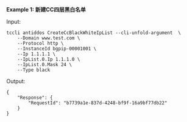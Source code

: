 **Example 1: 新建CC四层黑白名单**



Input: 

```
tccli antiddos CreateCcBlackWhiteIpList --cli-unfold-argument  \
    --Domain www.test.com \
    --Protocol http \
    --InstanceId bgpip-00001001 \
    --Ip 1.1.1.1 \
    --IpList.0.Ip 1.1.1.0 \
    --IpList.0.Mask 24 \
    --Type black
```

Output: 
```
{
    "Response": {
        "RequestId": "b7739a1e-837d-4248-bf9f-16a9bf77db22"
    }
}
```

